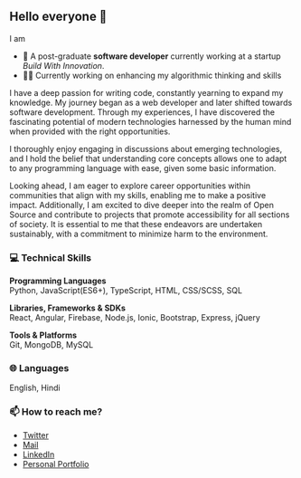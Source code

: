 ## Hello everyone 👋

I am
- 🏫 A post-graduate **software developer** currently working at a startup _Build With Innovation_.
- 👨‍💻 Currently working on enhancing my algorithmic thinking and skills

I have a deep passion for writing code, constantly yearning to expand my knowledge. My journey began as a web developer and later shifted towards software development. Through my experiences, I have discovered the fascinating potential of modern technologies harnessed by the human mind when provided with the right opportunities.

I thoroughly enjoy engaging in discussions about emerging technologies, and I hold the belief that understanding core concepts allows one to adapt to any programming language with ease, given some basic information.

Looking ahead, I am eager to explore career opportunities within communities that align with my skills, enabling me to make a positive impact. Additionally, I am excited to dive deeper into the realm of Open Source and contribute to projects that promote accessibility for all sections of society. It is essential to me that these endeavors are undertaken sustainably, with a commitment to minimize harm to the environment.

### 💻 Technical Skills
**Programming Languages**  
Python, JavaScript(ES6+), TypeScript, HTML, CSS/SCSS, SQL

**Libraries, Frameworks & SDKs**  
React, Angular, Firebase, Node.js, Ionic, Bootstrap, Express, jQuery

**Tools & Platforms**  
Git, MongoDB, MySQL

### 🌐 Languages  
English, Hindi

### 📫 How to reach me?
- [Twitter](https://twitter.com/vip_sh18)
- [Mail](mailto:vipulsharma9696@gmail.com)
- [LinkedIn](https://www.linkedin.com/in/vipul-sharma18/)
- [Personal Portfolio](https://vipsh18.github.io/)

<!--
- 🔭 I’m currently working on ...
- 🌱 I’m currently learning ...
- 👯 I’m looking to collaborate on ...
- 🤔 I’m looking for help with ...
- 💬 Ask me about ...
- 😄 Pronouns: ..
-->
